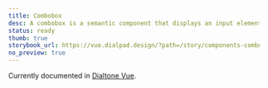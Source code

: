 ```yaml
---
title: Combobox
desc: A combobox is a semantic component that displays an input element combined with a listbox, which enables the user to select items from the list.
status: ready
thumb: true
storybook_url: https://vue.dialpad.design/?path=/story/components-combobox--default
no_preview: true
---
```


<aside class="d-notice d-notice--info d-mt24 d-wmx100p" role="status" aria-hidden="false">
  <div class="d-notice__icon">
    <dt-icon name="info"></dt-icon>
  </div>
  <div class="d-notice__content d-stack4">
    <p class="d-notice__message">

Currently documented in [Dialtone Vue](https://vue.dialpad.design/?path=/docs/components-combobox--default).
    </p>
  </div>
</aside>
